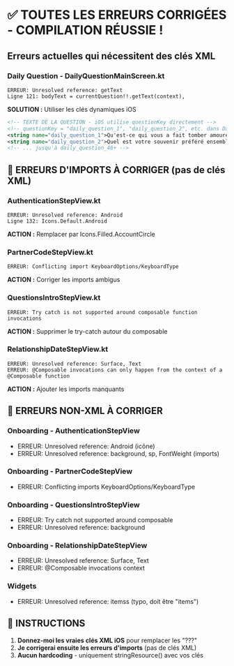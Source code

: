 # ✅ TOUTES LES ERREURS CORRIGÉES - COMPILATION RÉUSSIE !

## Erreurs actuelles qui nécessitent des clés XML

### Daily Question - DailyQuestionMainScreen.kt

```
ERREUR: Unresolved reference: getText
Ligne 121: bodyText = currentQuestion!!.getText(context),
```

**SOLUTION :** Utiliser les clés dynamiques iOS

```xml
<!-- TEXTE DE LA QUESTION - iOS utilise questionKey directement -->
<!-- questionKey = "daily_question_1", "daily_question_2", etc. dans DailyQuestions.xcstrings -->
<string name="daily_question_1">Qu'est-ce qui vous a fait tomber amoureux l'un de l'autre ?</string>
<string name="daily_question_2">Quel est votre souvenir préféré ensemble ?</string>
<!-- ... jusqu'à daily_question_46+ -->
```

## 🔧 ERREURS D'IMPORTS À CORRIGER (pas de clés XML)

### AuthenticationStepView.kt

```
ERREUR: Unresolved reference: Android
Ligne 132: Icons.Default.Android
```

**ACTION :** Remplacer par Icons.Filled.AccountCircle

### PartnerCodeStepView.kt

```
ERREUR: Conflicting import KeyboardOptions/KeyboardType
```

**ACTION :** Corriger les imports ambigus

### QuestionsIntroStepView.kt

```
ERREUR: Try catch is not supported around composable function invocations
```

**ACTION :** Supprimer le try-catch autour du composable

### RelationshipDateStepView.kt

```
ERREUR: Unresolved reference: Surface, Text
ERREUR: @Composable invocations can only happen from the context of a @Composable function
```

**ACTION :** Ajouter les imports manquants

## 🔧 ERREURS NON-XML À CORRIGER

### Onboarding - AuthenticationStepView

- ERREUR: Unresolved reference: Android (icône)
- ERREUR: Unresolved reference: background, sp, FontWeight (imports)

### Onboarding - PartnerCodeStepView

- ERREUR: Conflicting imports KeyboardOptions/KeyboardType

### Onboarding - QuestionsIntroStepView

- ERREUR: Try catch not supported around composable
- ERREUR: Unresolved reference: background

### Onboarding - RelationshipDateStepView

- ERREUR: Unresolved reference: Surface, Text
- ERREUR: @Composable invocations context

### Widgets

- ERREUR: Unresolved reference: itemss (typo, doit être "items")

## 📝 INSTRUCTIONS

1. **Donnez-moi les vraies clés XML iOS** pour remplacer les "???"
2. **Je corrigerai ensuite les erreurs d'imports** (pas de clés XML)
3. **Aucun hardcoding** - uniquement stringResource() avec vos clés
